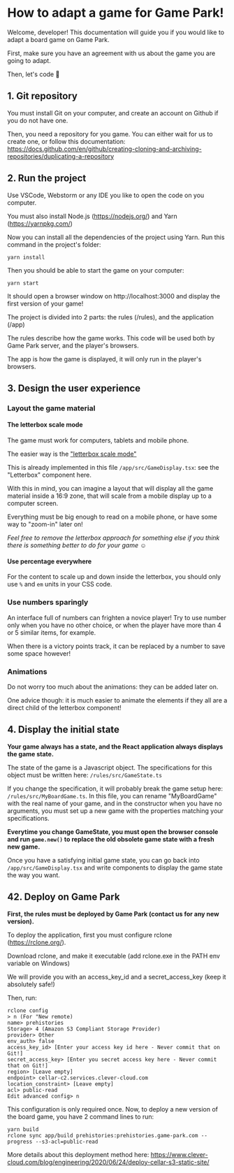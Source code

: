 # How to adapt a game for Game Park!

Welcome, developer! This documentation will guide you if you would like to adapt a board game on Game Park.

First, make sure you have an agreement with us about the game you are going to adapt.

Then, let's code 🙂

## 1. Git repository
You must install Git on your computer, and create an account on Github if you do not have one.

Then, you need a repository for you game. You can either wait for us to create one, or follow this documentation: https://docs.github.com/en/github/creating-cloning-and-archiving-repositories/duplicating-a-repository

## 2. Run the project
Use VSCode, Webstorm or any IDE you like to open the code on you computer.

You must also install Node.js (https://nodejs.org/) and Yarn (https://yarnpkg.com/)

Now you can install all the dependencies of the project using Yarn. Run this command in the project's folder:
```
yarn install
```
Then you should be able to start the game on your computer:
```
yarn start
```
It should open a browser window on http://localhost:3000 and display the first version of your game!

The project is divided into 2 parts: the rules (/rules), and the application (/app)

The rules describe how the game works.
This code will be used both by Game Park server, and the player's browsers.

The app is how the game is displayed, it will only run in the player's browsers.

## 3. Design the user experience

### Layout the game material

#### The letterbox scale mode

The game must work for computers, tablets and mobile phone.

The easier way is the ["letterbox scale mode"](https://felgo.com/doc/felgo-different-screen-sizes/)

This is already implemented in this file `/app/src/GameDisplay.tsx`: see the "Letterbox" component here.

With this in mind, you can imagine a layout that will display all the game material inside a 16:9 zone,
that will scale from a mobile display up to a computer screen.

Everything must be big enough to read on a mobile phone, or have some way to "zoom-in" later on!

*Feel free to remove the letterbox approach for something else if you think there is something better to do for your game ☺*

#### Use percentage everywhere
For the content to scale up and down inside the letterbox, you should only use `%` and `em` units in your CSS code.

### Use numbers sparingly
An interface full of numbers can frighten a novice player! Try to use number only when you have no other choice,
or when the player have more than 4 or 5 similar items, for example.

When there is a victory points track, it can be replaced by a number to save some space however!

### Animations
Do not worry too much about the animations: they can be added later on.

One advice though: it is much easier to animate the elements if they all are a direct child of the letterbox component!

## 4. Display the initial state
**Your game always has a state, and the React application always displays the game state.**

The state of the game is a Javascript object. The specifications for this object must be written here: `/rules/src/GameState.ts`

If you change the specification, it will probably break the game setup here: `/rules/src/MyBoardGame.ts`.
In this file, you can rename "MyBoardGame" with the real name of your game, and in the constructor when you have no arguments,
you must set up a new game with the properties matching your specifications.

**Everytime you change GameState, you must open the browser console and run `game.new()` to replace the old obsolete game state with a fresh new game.**

Once you have a satisfying initial game state, you can go back into `/app/src/GameDisplay.tsx` and write components to display the game state the way you want.

## 42. Deploy on Game Park
**First, the rules must be deployed by Game Park (contact us for any new version).**

To deploy the application, first you must configure rclone (https://rclone.org/).

Download rclone, and make it executable (add rclone.exe in the PATH env variable on Windows)

We will provide you with an access_key_id and a secret_access_key (keep it absolutely safe!)

Then, run:

```
rclone config
> n (For "New remote)
name> prehistories
Storage> 4 (Amazon S3 Compliant Storage Provider)
provider> Other
env_auth> false
access_key_id> [Enter your access key id here - Never commit that on Git!]
secret_access_key> [Enter you secret access key here - Never commit that on Git!]
region> [Leave empty]
endpoint> cellar-c2.services.clever-cloud.com
location_constraint> [Leave empty]
acl> public-read
Edit advanced config> n
```

This configuration is only required once.
Now, to deploy a new version of the board game, you have 2 command lines to run:

```
yarn build
rclone sync app/build prehistories:prehistories.game-park.com --progress --s3-acl=public-read
```

More details about this deployment method here: https://www.clever-cloud.com/blog/engineering/2020/06/24/deploy-cellar-s3-static-site/
